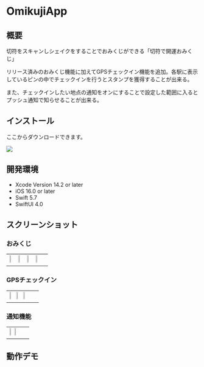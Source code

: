 #  OmikujiApp


## 概要
切符をスキャンしシェイクをすることでおみくじができる「切符で開運おみくじ」

リリース済みのおみくじ機能に加えてGPSチェックイン機能を追加。各駅に表示しているピンの中でチェックインを行うとスタンプを獲得することが出来る。

また、チェックインしたい地点の通知をオンにすることで設定した範囲に入るとプッシュ通知で知らせることが出来る。

## インストール

ここからダウンロードできます。

<a href="https://apps.apple.com/jp/app/jr%E4%B9%9D%E5%B7%9E%E9%A6%99%E6%A4%8E%E7%B7%9A/id1631720695">
  <img src="https://user-images.githubusercontent.com/90810018/216058554-685a7204-08db-409a-bbb0-0616ea43a2e6.svg">
</a>

## 開発環境

- Xcode Version 14.2 or later
- iOS 16.0 or later 
- Swift 5.7
- SwiftUI 4.0


## スクリーンショット

### おみくじ 
<table>
  <tr>
    <td>
      <img src="https://user-images.githubusercontent.com/90810018/225027112-602b148f-197a-4340-9b49-0d2ff87d2d59.png" width="20%">
      <img src="https://user-images.githubusercontent.com/90810018/225027819-dbd1ae24-a0fe-4e50-adfd-2e01c6c59818.png" width="20%">
      <img src="https://user-images.githubusercontent.com/90810018/225027559-83aff9e0-90f1-44a9-81b1-0f37676a50f4.png" width="20%">
      <img src="https://user-images.githubusercontent.com/90810018/225026637-d2f835bd-e07e-4ae8-99cc-6236b1e3489d.png" width="20%">
    </td>
  </tr>
</table>

### GPSチェックイン
<table>
  <tr>
    <td>
      <img src="https://user-images.githubusercontent.com/90810018/225630660-9ba9f70f-694e-4274-962d-15eb98729cf6.PNG" width="20%">
      <img src="https://user-images.githubusercontent.com/90810018/225631019-92f63df5-ab12-4d96-a8af-8ce283cc0861.PNG" width="20%">
      <img src="https://user-images.githubusercontent.com/90810018/225631423-655a906b-98b6-4347-a69f-b635a7111bfa.png" width="20%">
    </td>
  </tr>
</table>

### 通知機能
<table>
  <tr>
    <td>
      <img src="https://user-images.githubusercontent.com/90810018/225631236-0abd7964-714a-4db4-82e6-1e02c6ace703.PNG" width="20%">
      <img src="https://user-images.githubusercontent.com/90810018/225631554-bd974893-7df5-4488-8f83-61c2b4edb5a8.png" width="20%">
    </td>
  </tr>
</table>

## 動作デモ

